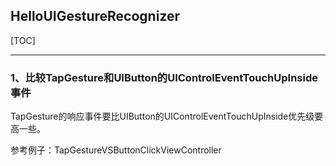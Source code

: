 ## HelloUIGestureRecognizer

[TOC]

---

### 1、比较TapGesture和UIButton的UIControlEventTouchUpInside事件

TapGesture的响应事件要比UIButton的UIControlEventTouchUpInside优先级要高一些。

参考例子：TapGestureVSButtonClickViewController





